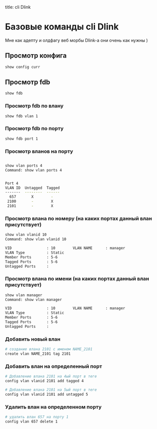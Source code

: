 title: cli Dlink

# Базовые команды cli Dlink
Мне как адепту и олдфагу веб морбы Dlink-а они очень как нужны )

## Просмотр конфига

```bash
show config curr
```

## Проcмотр fdb

```bash
show fdb
```

### Проcмотр fdb по влану 

```bash
show fdb vlan 1
```

### Проcмотр fdb по порту 

```bash
show fdb port 1
```

### Проcмотр вланов на порту 

```bash

show vlan ports 4
Command: show vlan ports 4


Port 4
VLAN ID  Untagged  Tagged
-------  --------  ------
  657       X        -
 2100       -        X
 2101       -        X
```

### Проcмотр влана по номеру (на каких портах данный влан присутствует)

```bash
show vlan vlanid 10
Command: show vlan vlanid 10

VID                : 10        VLAN NAME      : manager
VLAN Type          : Static
Member Ports       : 5-6
Tagged Ports       : 5-6
Untagged Ports     :
```

### Проcмотр влана по имени (на каких портах данный влан присутствует)

```bash
show vlan manager
Command: show vlan manager

VID                : 10        VLAN NAME      : manager
VLAN Type          : Static
Member Ports       : 5-6
Tagged Ports       : 5-6
Untagged Ports     :
```

### Добавить новый влан 
```bash
# создание влана 2101 с именем NAME_2101
create vlan NAME_2101 tag 2101
```

### Добавить влан на определенный порт
```bash
# Добавление влана 2101 на 4ый порт в теге
config vlan vlanid 2101 add tagged 4

# Добавление влана 2101 на 5ый порт в теге
config vlan vlanid 2101 add untagged 5
```

### Удалить влан на определенном порту
```bash
# удалить влан 657 на порту 1
config vlan 657 delete 1
```

